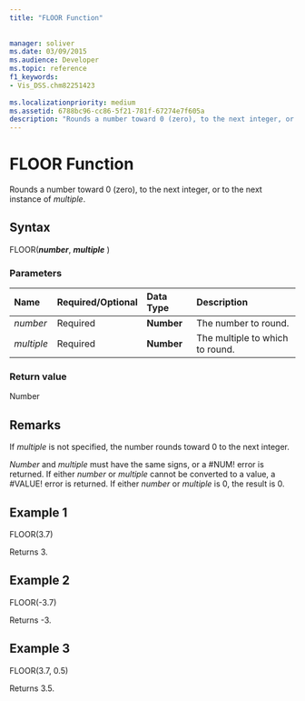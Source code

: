 ```yaml
---
title: "FLOOR Function"
 
 
manager: soliver
ms.date: 03/09/2015
ms.audience: Developer
ms.topic: reference
f1_keywords:
- Vis_DSS.chm82251423
 
ms.localizationpriority: medium
ms.assetid: 6788bc96-cc86-5f21-781f-67274e7f605a
description: "Rounds a number toward 0 (zero), to the next integer, or to the next instance of multiple."
---
```


# FLOOR Function

Rounds a number toward 0 (zero), to the next integer, or to the next instance of _multiple_.
  
## Syntax

FLOOR(***number***, ***multiple*** )
  
### Parameters

|**Name**|**Required/Optional**|**Data Type**|**Description**|
|:-----|:-----|:-----|:-----|
| _number_ <br/> |Required  <br/> |**Number** <br/> |The number to round. |
| _multiple_ <br/> |Required  <br/> |**Number** <br/> |The multiple to which to round. |

### Return value

Number
  
## Remarks

If _multiple_ is not specified, the number rounds toward 0 to the next integer.
  
 _Number_ and _multiple_ must have the same signs, or a #NUM! error is returned. If either _number_ or _multiple_ cannot be converted to a value, a #VALUE! error is returned. If either _number_ or _multiple_ is 0, the result is 0.
  
## Example 1

FLOOR(3.7)
  
Returns 3.
  
## Example 2

FLOOR(-3.7)
  
Returns -3.
  
## Example 3

FLOOR(3.7, 0.5)
  
Returns 3.5.
  
